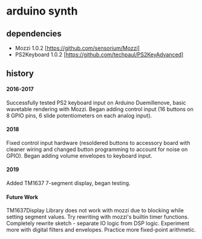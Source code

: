 # arduino synth

## dependencies
* Mozzi 1.0.2 [https://github.com/sensorium/Mozzi]
* PS2Keyboard 1.0.2 [https://github.com/techpaul/PS2KeyAdvanced]

## history
#### 2016-2017
Successfully tested PS2 keyboard input on Arduino Duemillenove, basic wavetable rendering with Mozzi. 
Began adding control input (16 buttons on 8 GPIO pins, 6 slide potentiometers on each analog input). 

#### 2018
Fixed control input hardware (resoldered buttons to accessory board with cleaner wiring and changed button programming to account for noise on GPIO).
Began adding volume envelopes to keyboard input.

#### 2019
Added TM1637 7-segment display, began testing.

#### Future Work
TM1637Display Library does not work with mozzi due to blocking while setting segment values. Try rewriting with mozzi's builtin timer functions.
Completely rewrite sketch - separate IO logic from DSP logic.
Experiment more with digital filters and envelopes. Practice more fixed-point arithmetic.

